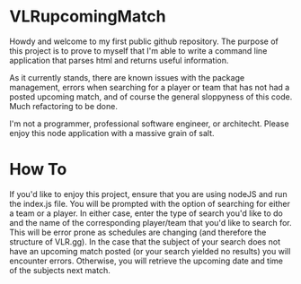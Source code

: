 # VLRupcomingMatch

Howdy and welcome to my first public github repository. The purpose of this project is to prove to myself that I'm able to write a command line application that parses html and returns useful information. 

As it currently stands, there are known issues with the package management, errors when searching for a player or team that has not had a posted upcoming match, and of course the general sloppyness of this code. Much refactoring to be done.

I'm not a programmer, professional software engineer, or architecht. Please enjoy this node application with a massive grain of salt. 

# How To
If you'd like to enjoy this project, ensure that you are using nodeJS and run the index.js file. You will be prompted with the option of searching for either a team or a player. In either case, enter the type of search you'd like to do and the name of the corresponding player/team that you'd like to search for. This will be error prone as schedules are changing (and therefore the structure of VLR.gg). In the case that the subject of your search does not have an upcoming match posted (or your search yielded no results) you will encounter errors. Otherwise, you will retrieve the upcoming date and time of the subjects next match. 

